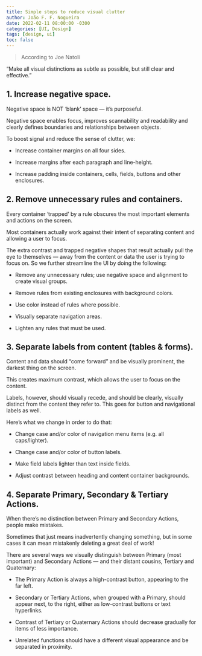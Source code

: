 ```yaml
---
title: Simple steps to reduce visual clutter
author: João F. F. Nogueira
date: 2022-02-11 08:00:00 -0300
categories: [UI, Design]
tags: [design, ui]
toc: false
---
```


> According to Joe Natoli

“Make all visual distinctions as subtle as possible, but still clear and effective.”

## 1. Increase negative space.

Negative space is NOT ‘blank’ space — it’s purposeful.

Negative space enables focus, improves scannability and readability and clearly defines boundaries and relationships between objects.

To boost signal and reduce the sense of clutter, we:

* Increase container margins on all four sides.

* Increase margins after each paragraph and line-height.

* Increase padding inside containers, cells, fields, buttons and other enclosures.

## 2. Remove unnecessary rules and containers.

Every container ‘trapped’ by a rule obscures the most important elements and actions on the screen.

Most containers actually work against their intent of separating content and allowing a user to focus.

The extra contrast and trapped negative shapes that result actually pull the eye to themselves — away from the content or data the user is trying to focus on. So we further streamline the UI by doing the following:

* Remove any unnecessary rules; use negative space and alignment to create visual groups.

* Remove rules from existing enclosures with background colors.

* Use color instead of rules where possible.

* Visually separate navigation areas.

* Lighten any rules that must be used.

## 3. Separate labels from content (tables & forms).

Content and data should “come forward” and be visually prominent, the darkest thing on the screen.

This creates maximum contrast, which allows the user to focus on the content.

Labels, however, should visually recede, and should be clearly, visually distinct from the content they refer to. This goes for button and navigational labels as well.

Here’s what we change in order to do that:

* Change case and/or color of navigation menu items (e.g. all caps/lighter).

* Change case and/or color of button labels.

* Make field labels lighter than text inside fields.

* Adjust contrast between heading and content container backgrounds.

## 4. Separate Primary, Secondary & Tertiary Actions.

When there’s no distinction between Primary and Secondary Actions, people make mistakes.

Sometimes that just means inadvertently changing something, but in some cases it can mean mistakenly deleting a great deal of work!

There are several ways we visually distinguish between Primary (most important) and Secondary Actions — and their distant cousins, Tertiary and Quaternary:

* The Primary Action is always a high-contrast button, appearing to the far left.

* Secondary or Tertiary Actions, when grouped with a Primary, should appear next, to the right, either as low-contrast buttons or text hyperlinks.

* Contrast of Tertiary or Quaternary Actions should decrease gradually for items of less importance.

* Unrelated functions should have a different visual appearance and be separated in proximity.
